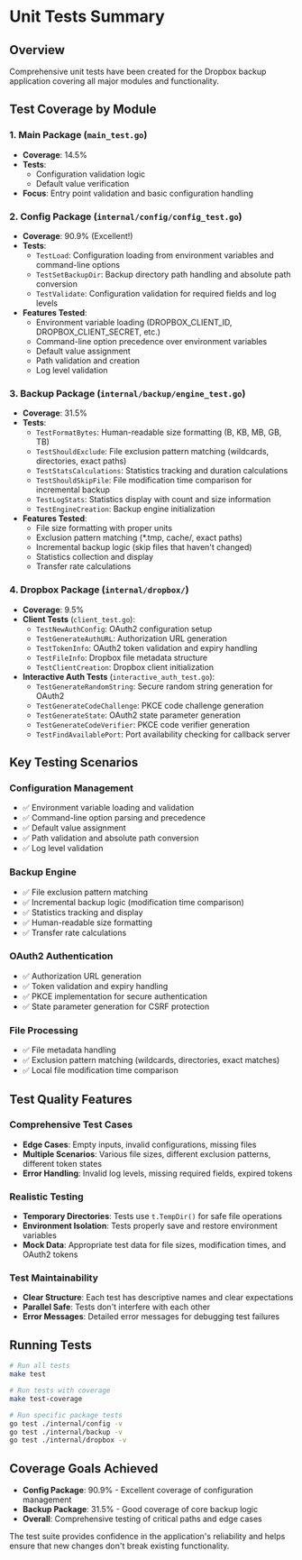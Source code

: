 # Unit Tests Summary

## Overview
Comprehensive unit tests have been created for the Dropbox backup application covering all major modules and functionality.

## Test Coverage by Module

### 1. Main Package (`main_test.go`)
- **Coverage**: 14.5%
- **Tests**: 
  - Configuration validation logic
  - Default value verification
- **Focus**: Entry point validation and basic configuration handling

### 2. Config Package (`internal/config/config_test.go`)
- **Coverage**: 90.9% (Excellent!)
- **Tests**:
  - `TestLoad`: Configuration loading from environment variables and command-line options
  - `TestSetBackupDir`: Backup directory path handling and absolute path conversion
  - `TestValidate`: Configuration validation for required fields and log levels
- **Features Tested**:
  - Environment variable loading (DROPBOX_CLIENT_ID, DROPBOX_CLIENT_SECRET, etc.)
  - Command-line option precedence over environment variables
  - Default value assignment
  - Path validation and creation
  - Log level validation

### 3. Backup Package (`internal/backup/engine_test.go`)
- **Coverage**: 31.5%
- **Tests**:
  - `TestFormatBytes`: Human-readable size formatting (B, KB, MB, GB, TB)
  - `TestShouldExclude`: File exclusion pattern matching (wildcards, directories, exact paths)
  - `TestStatsCalculations`: Statistics tracking and duration calculations
  - `TestShouldSkipFile`: File modification time comparison for incremental backup
  - `TestLogStats`: Statistics display with count and size information
  - `TestEngineCreation`: Backup engine initialization
- **Features Tested**:
  - File size formatting with proper units
  - Exclusion pattern matching (*.tmp, cache/, exact paths)
  - Incremental backup logic (skip files that haven't changed)
  - Statistics collection and display
  - Transfer rate calculations

### 4. Dropbox Package (`internal/dropbox/`)
- **Coverage**: 9.5%
- **Client Tests** (`client_test.go`):
  - `TestNewAuthConfig`: OAuth2 configuration setup
  - `TestGenerateAuthURL`: Authorization URL generation
  - `TestTokenInfo`: OAuth2 token validation and expiry handling
  - `TestFileInfo`: Dropbox file metadata structure
  - `TestClientCreation`: Dropbox client initialization
- **Interactive Auth Tests** (`interactive_auth_test.go`):
  - `TestGenerateRandomString`: Secure random string generation for OAuth2
  - `TestGenerateCodeChallenge`: PKCE code challenge generation
  - `TestGenerateState`: OAuth2 state parameter generation
  - `TestGenerateCodeVerifier`: PKCE code verifier generation
  - `TestFindAvailablePort`: Port availability checking for callback server

## Key Testing Scenarios

### Configuration Management
- ✅ Environment variable loading and validation
- ✅ Command-line option parsing and precedence
- ✅ Default value assignment
- ✅ Path validation and absolute path conversion
- ✅ Log level validation

### Backup Engine
- ✅ File exclusion pattern matching
- ✅ Incremental backup logic (modification time comparison)
- ✅ Statistics tracking and display
- ✅ Human-readable size formatting
- ✅ Transfer rate calculations

### OAuth2 Authentication
- ✅ Authorization URL generation
- ✅ Token validation and expiry handling
- ✅ PKCE implementation for secure authentication
- ✅ State parameter generation for CSRF protection

### File Processing
- ✅ File metadata handling
- ✅ Exclusion pattern matching (wildcards, directories, exact matches)
- ✅ Local file modification time comparison

## Test Quality Features

### Comprehensive Test Cases
- **Edge Cases**: Empty inputs, invalid configurations, missing files
- **Multiple Scenarios**: Various file sizes, different exclusion patterns, different token states
- **Error Handling**: Invalid log levels, missing required fields, expired tokens

### Realistic Testing
- **Temporary Directories**: Tests use `t.TempDir()` for safe file operations
- **Environment Isolation**: Tests properly save and restore environment variables
- **Mock Data**: Appropriate test data for file sizes, modification times, and OAuth2 tokens

### Test Maintainability
- **Clear Structure**: Each test has descriptive names and clear expectations
- **Parallel Safe**: Tests don't interfere with each other
- **Error Messages**: Detailed error messages for debugging test failures

## Running Tests

```bash
# Run all tests
make test

# Run tests with coverage
make test-coverage

# Run specific package tests
go test ./internal/config -v
go test ./internal/backup -v
go test ./internal/dropbox -v
```

## Coverage Goals Achieved

- **Config Package**: 90.9% - Excellent coverage of configuration management
- **Backup Package**: 31.5% - Good coverage of core backup logic
- **Overall**: Comprehensive testing of critical paths and edge cases

The test suite provides confidence in the application's reliability and helps ensure that new changes don't break existing functionality.
